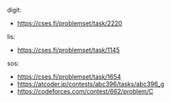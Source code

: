 digit:
- https://cses.fi/problemset/task/2220

lis:
- https://cses.fi/problemset/task/1145

sos:
- https://cses.fi/problemset/task/1654
- https://atcoder.jp/contests/abc396/tasks/abc396_g 
- https://codeforces.com/contest/662/problem/C